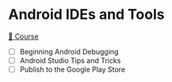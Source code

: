 # Android IDEs and Tools

[📗 Course](https://www.raywenderlich.com/android/paths/androidtools)

- [ ] Beginning Android Debugging
- [ ] Android Studio Tips and Tricks
- [ ] Publish to the Google Play Store

